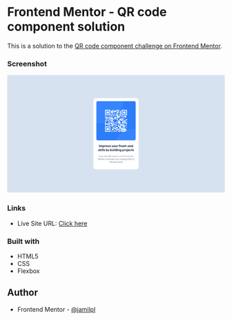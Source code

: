 # Frontend Mentor - QR code component solution

This is a solution to the [QR code component challenge on Frontend Mentor](https://www.frontendmentor.io/challenges/qr-code-component-iux_sIO_H).

### Screenshot

![](./design/final-solution.jpg)

### Links

- Live Site URL: [Click here](https://jamilpl.github.io/qr-code-component/)

### Built with

- HTML5
- CSS
- Flexbox

## Author

- Frontend Mentor - [@jamilpl](https://www.frontendmentor.io/profile/jamilpl)
